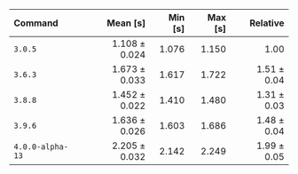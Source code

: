 | Command | Mean [s] | Min [s] | Max [s] | Relative |
|:---|---:|---:|---:|---:|
| `3.0.5` | 1.108 ± 0.024 | 1.076 | 1.150 | 1.00 |
| `3.6.3` | 1.673 ± 0.033 | 1.617 | 1.722 | 1.51 ± 0.04 |
| `3.8.8` | 1.452 ± 0.022 | 1.410 | 1.480 | 1.31 ± 0.03 |
| `3.9.6` | 1.636 ± 0.026 | 1.603 | 1.686 | 1.48 ± 0.04 |
| `4.0.0-alpha-13` | 2.205 ± 0.032 | 2.142 | 2.249 | 1.99 ± 0.05 |
